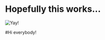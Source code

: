 # Hopefully this works...

![Yay!](http://www.portail-qualite.public.lu/pictures/photos/surveillance-marche/Photos-Factsheets-par-produit/Artifice-de-divertissement-4.jpg)

#Hi everybody!
